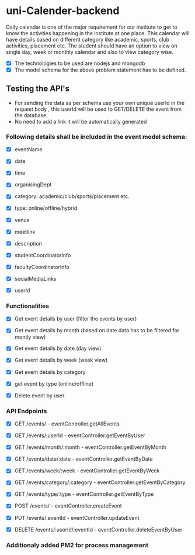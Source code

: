 # uni-Calender-backend

Daily calendar is one of the major requirement for our institute to get to know the activities happening in the institute at one place. This calendar will have details based on different category like academic, sports, club activities, placement etc. The student should have an option to view on single day, week or
monthly calendar and also to view category wise.

- [x] The technologies to be used are nodejs and mongodb
- [x] The model schema for the above problem statement has to be defined.

## Testing the API's
- For sending the data as per schema use your own unique userId in the request body , this userId will be used to GET/DELETE the event from the database.
- No need to add a link it will be automatically generated

### Following details shall be included in the event model schema:

- [x] eventName
- [x] date
- [x] time
- [x] organisingDept
- [x] category: academic/club/sports/placement etc.
- [x] type: online/offline/hybrid
- [x] venue
- [x] meetlink
- [x] description
- [x] studentCoordinatorInfo
- [x] facultyCoordinatorInfo
- [x] socialMediaLinks 
- [x] userId


### Functionalities
- [x] Get event details by user (filter the events by user) 
- [x] Get event details by month (based on date data has to be filtered for montly view) 
- [x] Get event details by date (day view)
- [x] Get event details by week (week view) 
- [x] Get event details by category 
- [x] get event by type (online/offline)
- [x] Delete event by user


### API Endpoints
- [x] GET /events/ - eventController.getAllEvents
- [x] GET /events/:userId - eventController.getEventByUser
- [x] GET /events/month/:month - eventController.getEventByMonth
- [x] GET /events/date/:date - eventController.getEventByDate
- [x] GET /events/week/:week - eventController.getEventByWeek
- [x] GET /events/category/:category - eventController.getEventByCategory
- [x] GET /events/type/:type - eventController.getEventByType
- [x] POST /events/ - eventController.createEvent
- [x] PUT /events/:eventId - eventController.updateEvent
- [x] DELETE /events/:userId/:eventId - eventController.deleteEventByUser


### Additionaly added PM2 for process management 

